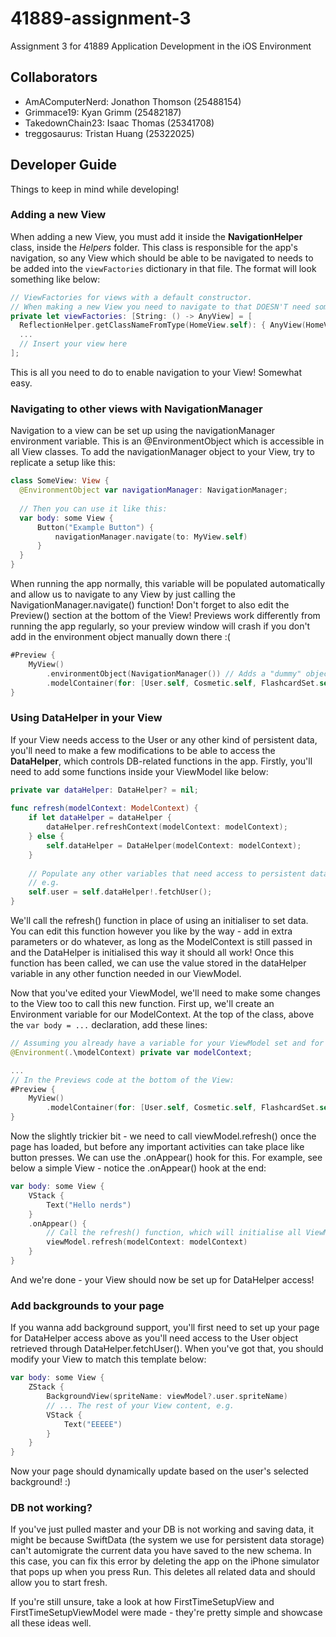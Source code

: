 # 41889-assignment-3
Assignment 3 for 41889 Application Development in the iOS Environment

## Collaborators
- AmAComputerNerd: Jonathon Thomson (25488154)
- Grimmace19: Kyan Grimm (25482187)
- TakedownChain23: Isaac Thomas (25341708)
- treggosaurus: Tristan Huang (25322025)

## Developer Guide
Things to keep in mind while developing!
### Adding a new View
When adding a new View, you must add it inside the <b>NavigationHelper</b> class, inside the <i>Helpers</i> folder. This class is responsible for the app's navigation, so any View which should be able to be navigated to needs to be added into the <code>viewFactories</code> dictionary in that file. The format will look something like below:
```swift
// ViewFactories for views with a default constructor.
// When making a new View you need to navigate to that DOESN'T need some kind of info passed to it, add it below:
private let viewFactories: [String: () -> AnyView] = [
  ReflectionHelper.getClassNameFromType(HomeView.self): { AnyView(HomeView()) },
  ...
  // Insert your view here
];
```
This is all you need to do to enable navigation to your View! Somewhat easy.

### Navigating to other views with NavigationManager
Navigation to a view can be set up using the navigationManager environment variable. This is an @EnvironmentObject which is accessible in all View classes. To add the navigationManager object to your View, try to replicate a setup like this:
```swift
class SomeView: View {
  @EnvironmentObject var navigationManager: NavigationManager;
  
  // Then you can use it like this:
  var body: some View {
      Button("Example Button") {
          navigationManager.navigate(to: MyView.self)
      }
  }
}
```
When running the app normally, this variable will be populated automatically and allow us to navigate to any View by just calling the NavigationManager.navigate() function! Don't forget to also edit the Preview() section at the bottom of the View! Previews work differently from running the app regularly, so your preview window will crash if you don't add in the environment object manually down there :(
```swift
#Preview {
    MyView()
        .environmentObject(NavigationManager()) // Adds a "dummy" object for NavigationManager()
        .modelContainer(for: [User.self, Cosmetic.self, FlashcardSet.self, Flashcard.self]) // Adds a "dummy" DB that doesn't contain any data, in cases the View depends on some DB data.
}
```

### Using DataHelper in your View
If your View needs access to the User or any other kind of persistent data, you'll need to make a few modifications to be able to access the <b>DataHelper</b>, which controls DB-related functions in the app. 
Firstly, you'll need to add some functions inside your ViewModel like below:
```swift
private var dataHelper: DataHelper? = nil;
    
func refresh(modelContext: ModelContext) {
    if let dataHelper = dataHelper {
        dataHelper.refreshContext(modelContext: modelContext);
    } else {
        self.dataHelper = DataHelper(modelContext: modelContext);
    }
    
    // Populate any other variables that need access to persistent data below
    // e.g.
    self.user = self.dataHelper!.fetchUser();
}
```
We'll call the refresh() function in place of using an initialiser to set data. You can edit this function however you like by the way - add in extra parameters or do whatever, as long as the ModelContext is still passed in and the DataHelper is initialised this way it should all work! Once this function has been called, we can use the value stored in the dataHelper variable in any other function needed in our ViewModel.

Now that you've edited your ViewModel, we'll need to make some changes to the View too to call this new function. First up, we'll create an Environment variable for our ModelContext. At the top of the class, above the `var body = ...` declaration, add these lines:
```swift
// Assuming you already have a variable for your ViewModel set and for NavigationManager, if necessary.
@Environment(.\modelContext) private var modelContext;

...
// In the Previews code at the bottom of the View:
#Preview {
    MyView()
        .modelContainer(for: [User.self, Cosmetic.self, FlashcardSet.self, Flashcard.self]) // This will ensure the Previews continue to work.
}
```
Now the slightly trickier bit - we need to call viewModel.refresh() once the page has loaded, but before any important activities can take place like button presses. We can use the .onAppear() hook for this. For example, see below a simple View - notice the .onAppear() hook at the end:
```swift
var body: some View {
    VStack {
        Text("Hello nerds")
    }
    .onAppear() {
        // Call the refresh() function, which will initialise all ViewModel variables and the DataHelper connection.
        viewModel.refresh(modelContext: modelContext)
    }
}
```
And we're done - your View should now be set up for DataHelper access!

### Add backgrounds to your page
If you wanna add background support, you'll first need to set up your page for DataHelper access above as you'll need access to the User object retrieved through DataHelper.fetchUser(). When you've got that, you should modify your View to match this template below:
```swift
var body: some View {
    ZStack {
        BackgroundView(spriteName: viewModel?.user.spriteName)
        // ... The rest of your View content, e.g.
        VStack {
            Text("EEEEE")
        }
    }
}
```
Now your page should dynamically update based on the user's selected background! :)

### DB not working?
If you've just pulled master and your DB is not working and saving data, it might be because SwiftData (the system we use for persistent data storage) can't automigrate the current data you have saved to the new schema. In this case, you can fix this error by deleting the app on the iPhone simulator that pops up when you press Run. This deletes all related data and should allow you to start fresh.

If you're still unsure, take a look at how FirstTimeSetupView and FirstTimeSetupViewModel were made - they're pretty simple and showcase all these ideas well.
